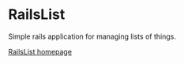
RailsList
=========

Simple rails application for managing lists of things.

[RailsList homepage](http://railslist.ngmarley.com/)
